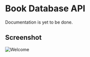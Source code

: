 # Book Database API

Documentation is yet to be done.

## Screenshot
![Welcome](https://i.imgur.com/PUrFDQ8.png)
